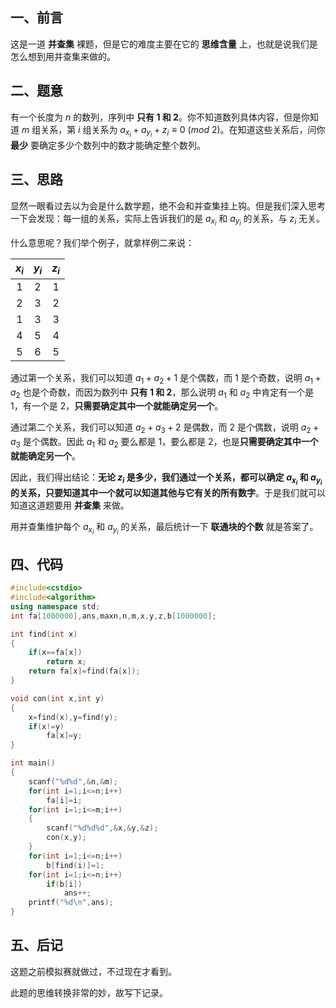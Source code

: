 ## 一、前言

这是一道 **并查集** 裸题，但是它的难度主要在它的 **思维含量** 上，也就是说我们是怎么想到用并查集来做的。

## 二、题意

有一个长度为 $n$ 的数列，序列中 **只有 $1$ 和 $2$**。你不知道数列具体内容，但是你知道 $m$ 组关系，第 $i$ 组关系为 $a_{x_i}+a_{y_i}+z_i \equiv 0 \ (mod \ 2)$。在知道这些关系后，问你 **最少** 要确定多少个数列中的数才能确定整个数列。

## 三、思路

显然一眼看过去以为会是什么数学题，绝不会和并查集挂上钩。但是我们深入思考一下会发现：每一组的关系，实际上告诉我们的是 $a_{x_i}$ 和 $a_{y_i}$ 的关系，与 $z_i$ 无关。

什么意思呢？我们举个例子，就拿样例二来说：

| $x_i$ | $y_i$ | $z_i$ |
| :----------: | :----------: | :----------: |
| $1$ | $2$ | $1$ |
| $2$ | $3$ | $2$ |
| $1$ | $3$ | $3$ |
| $4$ | $5$ | $4$ |
| $5$ | $6$ | $5$ |

通过第一个关系，我们可以知道
$a_1+a_2+1$ 是个偶数，而 $1$ 是个奇数，说明 $a_1+a_2$ 也是个奇数，而因为数列中 **只有 $1$ 和 $2$**，那么说明 $a_1$ 和 $a_2$ 中肯定有一个是 $1$，有一个是 $2$，**只需要确定其中一个就能确定另一个**。

通过第二个关系，我们可以知道 $a_2+a_3+2$ 是偶数，而 $2$ 是个偶数，说明 $a_2+a_3$ 是个偶数。因此 $a_1$ 和 $a_2$ 要么都是 $1$，要么都是 $2$，也是**只需要确定其中一个就能确定另一个**。

因此，我们得出结论：**无论 $z_i$ 是多少，我们通过一个关系，都可以确定 $a_{x_i}$ 和 $a_{y_i}$ 的关系，只要知道其中一个就可以知道其他与它有关的所有数字**。于是我们就可以知道这道题要用 **并查集** 来做。

用并查集维护每个 $a_{x_i}$ 和 $a_{y_i}$ 的关系，最后统计一下 **联通块的个数** 就是答案了。

## 四、代码

```cpp
#include<cstdio>
#include<algorithm>
using namespace std;
int fa[1000000],ans,maxn,n,m,x,y,z,b[1000000];

int find(int x)
{
	if(x==fa[x])
		return x;
	return fa[x]=find(fa[x]);
}

void con(int x,int y)
{
	x=find(x),y=find(y);
	if(x!=y)
		fa[x]=y;
}

int main()
{
	scanf("%d%d",&n,&m);
	for(int i=1;i<=n;i++)
		fa[i]=i;
	for(int i=1;i<=m;i++)
	{
		scanf("%d%d%d",&x,&y,&z);
		con(x,y);
	}
	for(int i=1;i<=n;i++)
		b[find(i)]=1;
	for(int i=1;i<=n;i++)
		if(b[i])
			ans++;
	printf("%d\n",ans);
}
```

## 五、后记

这题之前模拟赛就做过，不过现在才看到。

此题的思维转换非常的妙，故写下记录。